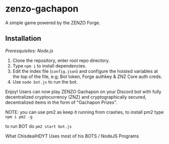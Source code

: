 # zenzo-gachapon
A simple game powered by the ZENZO Forge.

## Installation
*Preresquisites: Node.js*
1. Clone the repository, enter root repo directory.
2. Type `npm i` to install dependencies.
3. Edit the index file (`config.json`) and configure the hoisted variables at the top of the file, e.g; Bot token, Forge authkey & ZNZ Core auth creds.
4. Use `node bot.js` to run the bot.

Enjoy! Users can now play ZENZO Gachapon on your Discord bot with fully decentralized cryptocurrency (ZNZ) and cryptographically secured, decentralized items in the form of "Gachapon Prizes".


NOTE: you can use pm2 as keep it running from crashes, to install pm2
type `npm i pm2 -g`

to run BOT do `pm2 start bot.js`


What ChisdealHDYT Uses most of his BOTS / NodeJS Programs
